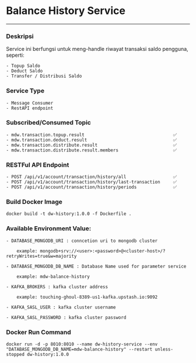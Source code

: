 # Balance History Service
---
### Deskripsi
Service ini berfungsi untuk meng-handle riwayat transaksi saldo pengguna, seperti:

    - Topup Saldo
    - Deduct Saldo
    - Transfer / Distribusi Saldo

### Service Type
    - Message Consumer
    - RestAPI endpoint

### Subscribed/Consumed Topic
    - mdw.transaction.topup.result                                  ✅
    - mdw.transaction.deduct.result                                 ✅
    - mdw.transaction.distribute.result                             ✅
    - mdw.transaction.distribute.result.members                     ✅

### RESTFul API Endpoint
    - POST /api/v1/account/transaction/history/all                  ✅
    - POST /api/v1/account/transaction/history/last-transaction     ✅
    - POST /api/v1/account/transaction/history/periods              ✅

### Build Docker Image
    docker build -t dw-history:1.0.0 -f Dockerfile .

### Available Environment Value:
    - DATABASE_MONGODB_URI : conncetion uri to mongodb cluster
        
        example: mongodb+srv://<user>:<password>@<cluster-host>/?retryWrites=true&w=majority

    - DATABASE_MONGODB_DB_NAME : Database Name used for parameter service

        example: mdw-balance-history

    - KAFKA_BROKERS : kafka cluster address

        example: touching-ghoul-8389-us1-kafka.upstash.io:9092

    - KAFKA_SASL_USER : kafka cluster username

    - KAFKA_SASL_PASSWORD : kafka cluster password

### Docker Run Command
    docker run -d -p 8010:8010 --name dw-history-service --env "DATABASE_MONGODB_DB_NAME=mdw-balance-history" --restart unless-stopped dw-history:1.0.0
    